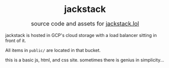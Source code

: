 <div align="center">
    <h1>jackstack</h1>
    <p style="font-size: 18px;">source code and assets for <a href="https://jackstack.lol">jackstack.lol</a></p>
</div>

jackstack is hosted in GCP's cloud storage with a load balancer sitting in front of it.

All items in `public/` are located in that bucket.

this is a basic js, html, and css site. sometimes there is genius in simplicity...